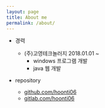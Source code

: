 ```yaml
---
layout: page
title: About me
permalink: /about/
---
```


- 경력
	- (주)고영테크놀러지 2018.01.01 ~
		- windows 프로그램 개발
		- java 웹 개발

- repository
	- [github.com/hoonti06](github.com/hoonti06)
	- [gitlab.com/hoonti06](gitlab.com/hoonti06)
